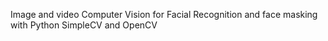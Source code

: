 Image and video Computer Vision for Facial Recognition and face masking with Python SimpleCV and OpenCV
